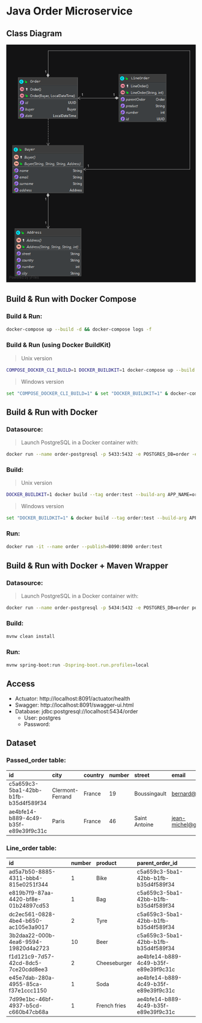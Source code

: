 # Java Order Microservice

## Class Diagram

![](img/class-diagram.png)

## Build & Run with Docker Compose

### Build & Run:

```sh
docker-compose up --build -d && docker-compose logs -f
```

### Build & Run (using **Docker BuildKit**)

> Unix version

```sh
COMPOSE_DOCKER_CLI_BUILD=1 DOCKER_BUILDKIT=1 docker-compose up --build -d && docker-compose logs -f
```

> Windows version

```sh
set "COMPOSE_DOCKER_CLI_BUILD=1" & set "DOCKER_BUILDKIT=1" & docker-compose up --build -d && docker-compose logs -f
```

## Build & Run with Docker

### Datasource:

> Launch PostgreSQL in a Docker container with:

```sh
docker run --name order-postgresql -p 5433:5432 -e POSTGRES_DB=order -e POSTGRES_PASSWORD=pass postgres:12-alpine
```

### Build:

> Unix version

```sh
DOCKER_BUILDKIT=1 docker build --tag order:test --build-arg APP_NAME=order --build-arg APP_VERSION=0.0.1 --rm=true .
```

> Windows version

```sh
set "DOCKER_BUILDKIT=1" & docker build --tag order:test --build-arg APP_NAME=order --build-arg APP_VERSION=0.0.1 --rm=true .
```

### Run:

```sh
docker run -it --name order --publish=8090:8090 order:test
```

## Build & Run with Docker + Maven Wrapper

### Datasource:

> Launch PostgreSQL in a Docker container with:

```sh
docker run --name order-postgresql -p 5434:5432 -e POSTGRES_DB=order postgres:11.5-alpine
```

### Build:

```sh
mvnw clean install
```

### Run:

```sh
mvnw spring-boot:run -Dspring-boot.run.profiles=local
```

## Access

- Actuator: http://localhost:8091/actuator/health
- Swagger: http://localhost:8091/swagger-ui.html
- Database: jdbc:postgresql://localhost:5434/order
  - User: postgres
  - Password:

## Dataset

### Passed_order table:

| id                                   | city             | country | number | street        | email                 | name     | surname     | date                       |
| :----------------------------------- | :--------------- | :------ | :----- | :------------ | :-------------------- | :------- | :---------- | :------------------------- |
| c5a659c3-5ba1-42bb-b1fb-b35d4f589f34 | Clermont-Ferrand | France  | 19     | Boussingault  | bernard@gmail.com     | Vaillant | Bernard     | 2017-03-12 14:18:58.000000 |
| ae4bfe14-b889-4c49-b35f-e89e39f9c31c | Paris            | France  | 46     | Saint Antoine | jean-michel@gmail.com | Dupont   | Jean-Michel | 2019-10-20 14:18:58.000000 |

### Line_order table:

| id                                   | number | product      | parent_order_id                      |
| :----------------------------------- | :----- | :----------- | :----------------------------------- |
| ad5a7b50-8885-4311-bbb4-815e0251f344 | 1      | Bike         | c5a659c3-5ba1-42bb-b1fb-b35d4f589f34 |
| e819b7f9-87aa-4420-bf8e-01b24897cd53 | 1      | Bag          | c5a659c3-5ba1-42bb-b1fb-b35d4f589f34 |
| dc2ec561-0828-4be4-b650-ac105e3a9017 | 2      | Tyre         | c5a659c3-5ba1-42bb-b1fb-b35d4f589f34 |
| 3b2daa22-000b-4ea6-9594-19820d4a2723 | 10     | Beer         | c5a659c3-5ba1-42bb-b1fb-b35d4f589f34 |
| f1d121c9-7d57-42cd-8dc5-7ce20cdd8ee3 | 2      | Cheeseburger | ae4bfe14-b889-4c49-b35f-e89e39f9c31c |
| e45e7dab-280a-4955-85ca-f37e1ccc1150 | 1      | Soda         | ae4bfe14-b889-4c49-b35f-e89e39f9c31c |
| 7d99e1bc-46bf-4937-b5cd-c660b47cb68a | 1      | French fries | ae4bfe14-b889-4c49-b35f-e89e39f9c31c |
